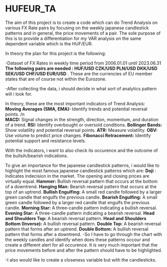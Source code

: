 # HUFEUR_TA

The aim of this project is to create a code which can do Trend Analysis on various FX Rate pairs by focusing on the weekly japanese candlestick patterns and in general, the price movements of a pair. 
The sole purpose of this is to provide a differentiation for my VAR analysis on the same dependent variable which is the HUF/EUR.

In theory the plan for this project is the following:


-Dataset of FX Rates in weekly time period from 2006.01.01 until 2023.06.31
  **The following pairs are needed : HUF/USD	CZK/USD	PLN/USD	DKK/USD	SEK/USD	CHF/USD	EUR/USD**  . These are the currencies of EU member states that are of course not within the Eurozone.
  
-After collecting the data, i should decide in what sort of analytics pattern will i look for. 

In theory, these are the most important indicators of Trend Analysis:
<br>**Moving Averages (SMA, EMA):** Identify trends and potential reversal points. /n
<br>**MACD:** Signal changes in the strength, direction, momentum, and duration of a trend.
**RSI:** Identify overbought or oversold conditions.
**Bollinger Bands:** Show volatility and potential reversal points.
**ATR:** Measure volatility.
**OBV:** Use volume to predict price changes.
**Fibonacci Retracement:** Identify potential support and resistance levels.

With the indicators, i want to also check its occurence and the outcome of the bullsih/bearish indications. 

To give an importance for the japanese candlestick patterns, i would like to highlight the most famous japanese candlestick patterns which are:
**Doji** : Indicates indecision in the market. The opening and closing prices are virtually equal.
**Hammer:** Bullish reversal pattern that occurs at the bottom of a downtrend.
**Hanging Man:** Bearish reversal pattern that occurs at the top of an uptrend.
**Bullish Engulfing:** A small red candle followed by a larger green candle that engulfs the previous candle.
**Bearish Engulfing:** A small green candle followed by a larger red candle that engulfs the previous candle.
**Morning Star:** A three-candle pattern indicating a bullish reversal.
**Evening Star:** A three-candle pattern indicating a bearish reversal.
**Head and Shoulders Top:** A bearish reversal pattern.
**Head and Shoulders Bottom (Inverse):** A bullish reversal pattern.
**Double Top:** A bearish reversal pattern that forms after an uptrend.
**Double Bottom:** A bullish reversal pattern that forms after a downtrend.
-So I have to go through the chart with the weekly candles and identify when does these patterns occour and create a different alert for all occurence.
It is very much important that the price movements before and after the pattern should have to be highlighted.

-I also would like to create a closeness variable but with the candlesticks.
